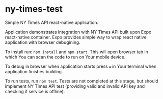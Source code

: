 # ny-times-test
Simple NY Times API react-native application. 

Application demonstrates integration with NY Times API built upon Expo react-native container. Expo provides simple way to wrap react native application with browser debugining.

To install run:
`npm install`
and
`npm start`.
This will open browser tab in which You can scan the code to run on Your mobile device.

To debug in browser when application starts press `w` in Your terminal when application finishes building.

To run tests, run `npm test`. Tests are not completed at this stage, but should implement NY Times API test (providing valid and invalid API key and checking if service is offline).

